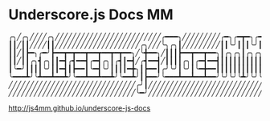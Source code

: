 # Underscore.js Docs MM
<pre>
╭╮╱╭╮╱╱╱╱╭╮╱╱╱╱╱╱╱╱╱╱╱╱╱╱╱╱╱╱╱╱╱╱╱╱╱╭━━━╮╱╱╱╱╱╱╱╱╱╭━╮╭━┳━╮╭━╮
┃┃╱┃┃╱╱╱╱┃┃╱╱╱╱╱╱╱╱╱╱╱╱╱╱╱╱╱╱╱╱╭╮╱╱╱╰╮╭╮┃╱╱╱╱╱╱╱╱╱┃┃╰╯┃┃┃╰╯┃┃
┃┃╱┃┣━╮╭━╯┣━━┳━┳━━┳━━┳━━┳━┳━━╮╱╰╋━━╮╱┃┃┃┣━━┳━━┳━━╮┃╭╮╭╮┃╭╮╭╮┃
┃┃╱┃┃╭╮┫╭╮┃┃━┫╭┫━━┫╭━┫╭╮┃╭┫┃━┫╱╭┫━━┫╱┃┃┃┃╭╮┃╭━┫━━┫┃┃┃┃┃┃┃┃┃┃┃
┃╰━╯┃┃┃┃╰╯┃┃━┫┃┣━━┃╰━┫╰╯┃┃┃┃━╋╮┃┣━━┃╭╯╰╯┃╰╯┃╰━╋━━┃┃┃┃┃┃┃┃┃┃┃┃
╰━━━┻╯╰┻━━┻━━┻╯╰━━┻━━┻━━┻╯╰━━┻╯┃┣━━╯╰━━━┻━━┻━━┻━━╯╰╯╰╯╰┻╯╰╯╰╯
╱╱╱╱╱╱╱╱╱╱╱╱╱╱╱╱╱╱╱╱╱╱╱╱╱╱╱╱╱╱╭╯┃╱╱╱╱╱╱╱╱╱╱╱╱╱╱╱╱╱╱╱╱╱╱╱╱╱╱╱
╱╱╱╱╱╱╱╱╱╱╱╱╱╱╱╱╱╱╱╱╱╱╱╱╱╱╱╱╱╱╰━╯╱╱╱╱╱╱╱╱╱╱╱╱╱╱╱╱╱╱╱╱╱╱╱╱╱╱╱
</pre>
http://js4mm.github.io/underscore-js-docs

